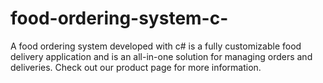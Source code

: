 # food-ordering-system-c-
A food ordering system developed with c# is a fully customizable food delivery application and is an all-in-one solution for managing orders and deliveries. Check out our product page for more information.
